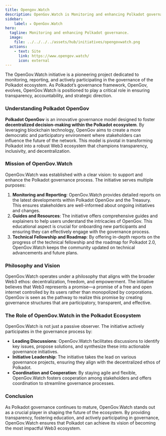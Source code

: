 ```yaml
---
title: Opengov.Watch
description: OpenGov.Watch is Monitoring and enhancing Polkadot governance for a transformative, decentralized Web3 ecosystem.
sidebar:
    label: ⭒ OpenGov.Watch
hero:
  tagline: Monitoring and enhancing Polkadot governance.
  image: 
    file: ../../../../assets/hub/initiatives/opengovwatch.png
  actions:
    - text: Site
      link: https://www.opengov.watch/
      icon: external
---
```


The OpenGov.Watch initiative is a pioneering project dedicated to monitoring, reporting, and actively participating in the governance of the Polkadot ecosystem. As Polkadot’s governance framework, OpenGov, evolves, OpenGov.Watch is positioned to play a critical role in ensuring transparency, accountability, and strategic direction.

### Understanding Polkadot OpenGov
**Polkadot OpenGov** is an innovative governance model designed to foster **decentralized decision-making within the Polkadot ecosystem**. By leveraging blockchain technology, OpenGov aims to create a more democratic and participatory environment where stakeholders can influence the future of the network. This model is pivotal in transforming Polkadot into a robust Web3 ecosystem that champions transparency, inclusivity, and decentralization.

### Mission of OpenGov.Watch
OpenGov.Watch was established with a clear vision: to support and enhance the Polkadot governance process. The initiative serves multiple purposes:
1. **Monitoring and Reporting**: OpenGov.Watch provides detailed reports on the latest developments within Polkadot OpenGov and the Treasury. This ensures stakeholders are well-informed about ongoing initiatives and changes.
2. **Guides and Resources**: The initiative offers comprehensive guides and explainers to help users understand the intricacies of OpenGov. This educational aspect is crucial for onboarding new participants and ensuring they can effectively engage with the governance process.
3. **Technical Fellowship and Roadmap**: By offering in-depth reports on the progress of the technical fellowship and the roadmap for Polkadot 2.0, OpenGov.Watch keeps the community updated on technical advancements and future plans.

### Philosophy and Vision
OpenGov.Watch operates under a philosophy that aligns with the broader Web3 ethos: decentralization, freedom, and empowerment. The initiative believes that Web3 represents a promise—a promise of a free and open internet controlled by its users rather than monopolized by corporations. OpenGov is seen as the pathway to realize this promise by creating governance structures that are participatory, transparent, and effective.

### The Role of OpenGov.Watch in the Polkadot Ecosystem
OpenGov.Watch is not just a passive observer. The initiative actively participates in the governance process by:
- **Leading Discussions**: OpenGov.Watch facilitates discussions to identify key issues, propose solutions, and synthesize these into actionable governance initiatives.
- **Initiative Leadership**: The initiative takes the lead on various governance projects, ensuring they align with the decentralized ethos of Polkadot.
- **Coordination and Cooperation**: By staying agile and flexible, OpenGov.Watch fosters cooperation among stakeholders and offers coordination to streamline governance processes.

### Conclusion
As Polkadot governance continues to mature, OpenGov.Watch stands out as a crucial player in shaping the future of the ecosystem. By providing transparency, fostering education, and actively participating in governance, OpenGov.Watch ensures that Polkadot can achieve its vision of becoming the most impactful Web3 ecosystem.
